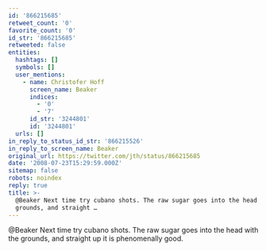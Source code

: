 ```yaml
---
id: '866215685'
retweet_count: '0'
favorite_count: '0'
id_str: '866215685'
retweeted: false
entities:
  hashtags: []
  symbols: []
  user_mentions:
    - name: Christofer Hoff
      screen_name: Beaker
      indices:
        - '0'
        - '7'
      id_str: '3244801'
      id: '3244801'
  urls: []
in_reply_to_status_id_str: '866215526'
in_reply_to_screen_name: Beaker
original_url: https://twitter.com/jth/status/866215685
date: '2008-07-23T15:29:59.000Z'
sitemap: false
robots: noindex
reply: true
title: >-
  @Beaker Next time try cubano shots. The raw sugar goes into the head with the
  grounds, and straight …
---
```


@Beaker Next time try cubano shots. The raw sugar goes into the head with the grounds, and straight up it is phenomenally good.